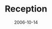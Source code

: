 ---
layout: message
category: message
series: "Freedom"
title: "Reception"
date: 2006-10-14
audio-description: "Do you ever feel like there are limits on your life? Like you're getting by, but that it still feels like something’s holding you back? You’re not alone. That feeling is real, and it’s right. You’re craving what you’re supposed to crave&#58; Freedom. And it’s"
audio: "http://www.crossroads.net/audio/2006/2006_10_Freedom/Freedom_01_Reception_10-15-06_Tome.mp3"
audio-title: "Reception"
audio-duration: "41:40"
---